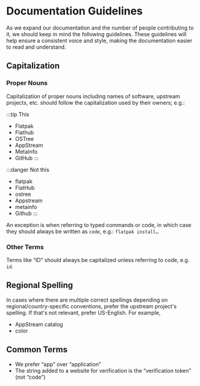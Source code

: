 # Documentation Guidelines

As we expand our documentation and the number of people contributing to it, we should keep in mind the following guidelines. These guidelines will help ensure a consistent voice and style, making the documentation easier to read and understand.

## Capitalization

### Proper Nouns

Capitalization of proper nouns including names of software, upstream projects, etc. should follow the capitalization used by their owners; e.g.:

:::tip This

- Flatpak
- Flathub
- OSTree
- AppStream
- MetaInfo
- GitHub
:::

:::danger Not this

- flatpak
- FlatHub
- ostree
- Appstream
- metainfo
- Github
:::

An exception is when referring to typed commands or code, in which case they should always be written as `code`, e.g.: `flatpak install…`

### Other Terms

Terms like “ID” should always be capitalized unless referring to code, e.g. `id`.

## Regional Spelling

In cases where there are multiple correct spellings depending on regional/country-specific conventions, prefer the upstream project's spelling. If that's not relevant, prefer US-English. For example,

- AppStream catalog
- color

## Common Terms

- We prefer “app” over “application”
- The string added to a website for verification is the “verification token” (not “code”)
